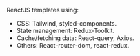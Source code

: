 ReactJS templates using:
+ CSS: Tailwind, styled-components.
+ State management: Redux-Toolkit.
+ Cache/fetching data: React-query, Axios.
+ Others: React-router-dom, react-redux.